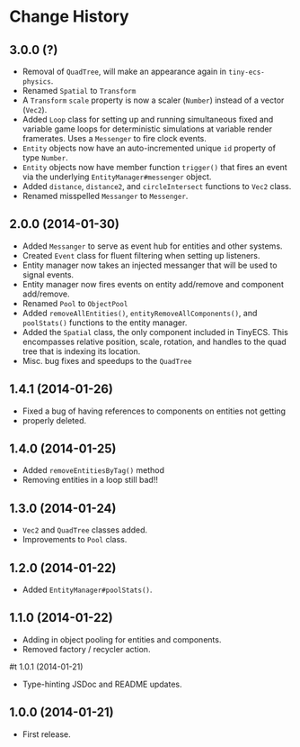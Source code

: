 # Change History

## 3.0.0 (?)

* Removal of `QuadTree`, will make an appearance again in `tiny-ecs-physics`.
* Renamed `Spatial` to `Transform`
* A `Transform` `scale` property is now a scaler (`Number`) instead of a vector
  (`Vec2`).
* Added `Loop` class for setting up and running simultaneous fixed and variable
  game loops for deterministic simulations at variable render framerates. Uses
  a `Messenger` to fire clock events.
* `Entity` objects now have an auto-incremented unique `id` property of type
  `Number`.
* `Entity` objects now have member function `trigger()` that fires an event via
  the underlying `EntityManager#messenger` object.
* Added `distance`, `distance2`, and `circleIntersect` functions to `Vec2`
  class.
* Renamed misspelled `Messanger` to `Messenger`.

## 2.0.0 (2014-01-30)

* Added `Messanger` to serve as event hub for entities and other systems.
* Created `Event` class for fluent filtering when setting up listeners.
* Entity manager now takes an injected messanger that will be used to signal
  events.
* Entity manager now fires events on entity add/remove and component
  add/remove.
* Renamed `Pool` to `ObjectPool`
* Added `removeAllEntities()`, `entityRemoveAllComponents()`, and `poolStats()`
  functions to the entity manager.
* Added the `Spatial` class, the only component included in TinyECS. This
  encompasses relative position, scale, rotation, and handles to the quad tree
  that is indexing its location.
* Misc. bug fixes and speedups to the `QuadTree`

## 1.4.1 (2014-01-26)

* Fixed a bug of having references to components on entities not getting
* properly deleted.

## 1.4.0 (2014-01-25)

* Added `removeEntitiesByTag()` method
* Removing entities in a loop still bad!!

## 1.3.0 (2014-01-24)

* `Vec2` and `QuadTree` classes added.
* Improvements to `Pool` class.

## 1.2.0 (2014-01-22)

* Added `EntityManager#poolStats()`.

## 1.1.0 (2014-01-22)

* Adding in object pooling for entities and components.
* Removed factory / recycler action.

#t 1.0.1 (2014-01-21)

* Type-hinting JSDoc and README updates.

## 1.0.0 (2014-01-21)

* First release.
